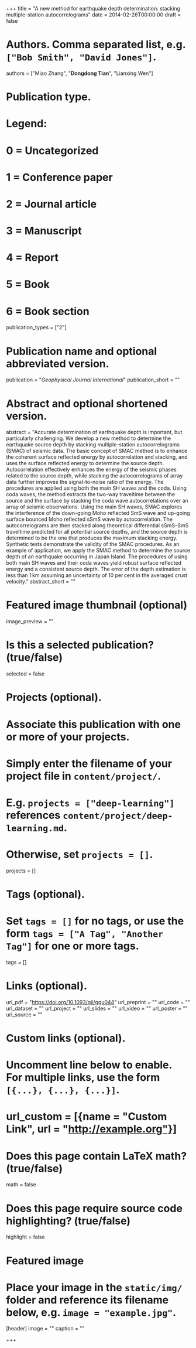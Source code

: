 +++
title = "A new method for earthquake depth determination: stacking multiple-station autocorrelograms"
date = 2014-02-26T00:00:00
draft = false

# Authors. Comma separated list, e.g. `["Bob Smith", "David Jones"]`.
authors = ["Miao Zhang", "**Dongdong Tian**", "Lianxing Wen"]

# Publication type.
# Legend:
# 0 = Uncategorized
# 1 = Conference paper
# 2 = Journal article
# 3 = Manuscript
# 4 = Report
# 5 = Book
# 6 = Book section
publication_types = ["2"]

# Publication name and optional abbreviated version.
publication = "*Geophysical Journal International*"
publication_short = ""

# Abstract and optional shortened version.
abstract = "Accurate determination of earthquake depth is important, but particularly challenging. We develop a new method to determine the earthquake source depth by stacking multiple-station autocorrelograms (SMAC) of seismic data. The basic concept of SMAC method is to enhance the coherent surface reflected energy by autocorrelation and stacking, and uses the surface reflected energy to determine the source depth. Autocorrelation effectively enhances the energy of the seismic phases related to the source depth, while stacking the autocorrelograms of array data further improves the signal-to-noise ratio of the energy. The procedures are applied using both the main SH waves and the coda. Using coda waves, the method extracts the two-way traveltime between the source and the surface by stacking the coda wave autocorrelations over an array of seismic observations. Using the main SH waves, SMAC explores the interference of the down-going Moho reflected SmS wave and up-going surface bounced Moho reflected sSmS wave by autocorrelation. The autocorrelograms are then stacked along theoretical differential sSmS–SmS traveltime predicted for all potential source depths, and the source depth is determined to be the one that produces the maximum stacking energy. Synthetic tests demonstrate the validity of the SMAC procedures. As an example of application, we apply the SMAC method to determine the source depth of an earthquake occurring in Japan Island. The procedures of using both main SH waves and their coda waves yield robust surface reflected energy and a consistent source depth. The error of the depth estimation is less than 1 km assuming an uncertainty of 10 per cent in the averaged crust velocity."
abstract_short = ""

# Featured image thumbnail (optional)
image_preview = ""

# Is this a selected publication? (true/false)
selected = false

# Projects (optional).
#   Associate this publication with one or more of your projects.
#   Simply enter the filename of your project file in `content/project/`.
#   E.g. `projects = ["deep-learning"]` references `content/project/deep-learning.md`.
#   Otherwise, set `projects = []`.
projects = []

# Tags (optional).
#   Set `tags = []` for no tags, or use the form `tags = ["A Tag", "Another Tag"]` for one or more tags.
tags = []

# Links (optional).
url_pdf = "https://doi.org/10.1093/gji/ggu044"
url_preprint = ""
url_code = ""
url_dataset = ""
url_project = ""
url_slides = ""
url_video = ""
url_poster = ""
url_source = ""

# Custom links (optional).
#   Uncomment line below to enable. For multiple links, use the form `[{...}, {...}, {...}]`.
# url_custom = [{name = "Custom Link", url = "http://example.org"}]

# Does this page contain LaTeX math? (true/false)
math = false

# Does this page require source code highlighting? (true/false)
highlight = false

# Featured image
# Place your image in the `static/img/` folder and reference its filename below, e.g. `image = "example.jpg"`.
[header]
image = ""
caption = ""

+++
